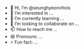 - 👋 Hi, I’m @seunghyeonchois
- 👀 I’m interested in ...
- 🌱 I’m currently learning ...
- 💞️ I’m looking to collaborate on ...
- 📫 How to reach me ...
- 😄 Pronouns: ...
- ⚡ Fun fact: ...

<!---
seunghyeonchois/seunghyeonchois is a ✨ special ✨ repository because its `README.md` (this file) appears on your GitHub profile.
You can click the Preview link to take a look at your changes.
--->
